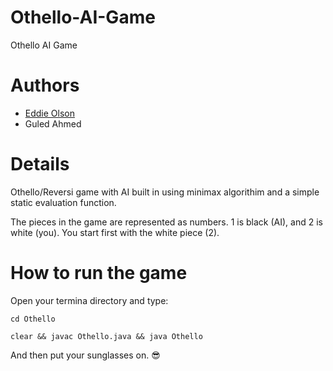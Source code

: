# Othello-AI-Game
Othello AI Game

# Authors 
* [Eddie Olson](https://github.com/laserutouettal)
* Guled Ahmed 

# Details 
Othello/Reversi game with AI built in using minimax algorithim and a simple static evaluation function. 

The pieces in the game are represented as numbers. 1 is black (AI), and 2 is white (you). You start first with the white piece (2).


# How to run the game
Open your termina directory and type:

`cd Othello`

 `clear && javac Othello.java && java Othello`
 
 And then put your sunglasses on. 😎
